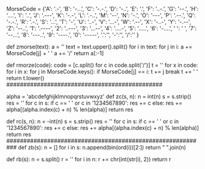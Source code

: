 MorseCode = {'A': '.-', 'B': '-...', 'C': '-.-.',
             'D': '-..', 'E': '.', 'F': '..-.',
             'G': '--.', 'H': '....', 'I': '..',
             'J': '.---', 'K': '-.-', 'L': '.-..',
             'M': '--', 'N': '-.', 'O': '---',
             'P': '.--.', 'Q': '-.-.',
             'R': '.-.', 'S': '...', 'T': '-',
             'U': '..-', 'V': '...-', 'W': '.--',
             'X': '-..-', 'Y': '-.--', 'Z': '--..',
             '1': '.----', '2': '..---', '3': '...--',
             '4': '....-', '5': '.....', '6': '-....', ' ': ' ',
             '7': '--...', '8': '---..', '9': '----.', '0': '-----',
             '.':'', '-':'', '/':''
             }


def zmorse(text):
    a = ''
    text = text.upper().split()
    for i in text:
        for j in i:
            a += MorseCode[j] + ' '
        a += '/'
    return a[:-1]


def rmorze(code):
    code = [c.split() for c in code.split('/')]
    t = ''
    for x in code:
        for i in x:
            for j in MorseCode.keys():
                if MorseCode[j] == i:
                    t += j
                    break
        t += ' '
    return t.lower()
##############################################

alpha = 'abcdefghijklmnopqrstuvwxyz'
def zc(s, n):
    n = int(n)
    s = s.strip()
    res = ''
    for c in s:
        if c == ' ' or c in '1234567890':
            res += c
        else:
            res += alpha[(alpha.index(c) + n) % len(alpha)]
    return res

def rc(s, n):
    n = -int(n)
    s = s.strip()
    res = ''
    for c in s:
        if c == ' ' or c in '1234567890':
            res += c
        else:
            res += alpha[(alpha.index(c) + n) % len(alpha)]
    return res
###########################################################
def zb(s):
    n = []
    for i in s:
        n.append(bin(ord(i))[2:])
    return " ".join(n)

def rb(s):
    n = s.split()
    r = ''
    for i in n:
        r += chr(int(str(i), 2))
    return r
